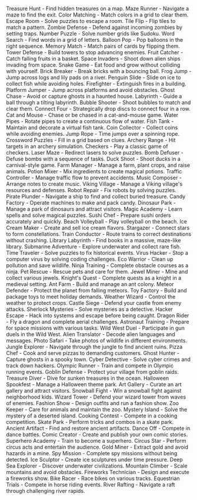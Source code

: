 Treasure Hunt - Find hidden treasures on a map.
Maze Runner - Navigate a maze to find the exit.
Color Matching - Match colors in a grid to clear them.
Escape Room - Solve puzzles to escape a room.
Tile Flip - Flip tiles to match a pattern.
Zombie Defense - Defend against incoming zombies by setting traps.
Number Puzzle - Solve number grids like Sudoku.
Word Search - Find words in a grid of letters.
Balloon Pop - Pop balloons in the right sequence.
Memory Match - Match pairs of cards by flipping them.
Tower Defense - Build towers to stop advancing enemies.
Fruit Catcher - Catch falling fruits in a basket.
Space Invaders - Shoot down alien ships invading from space.
Snake Game - Eat food and grow without colliding with yourself.
Brick Breaker - Break bricks with a bouncing ball.
Frog Jump - Jump across logs and lily pads on a river.
Penguin Slide - Slide on ice to collect fish while avoiding holes.
Firefighter - Extinguish fires in a building.
Platform Jumper - Jump across platforms and avoid obstacles.
Ghost Chase - Avoid or capture ghosts in a haunted house.
Labyrinth - Guide a ball through a tilting labyrinth.
Bubble Shooter - Shoot bubbles to match and clear them.
Connect Four - Strategically drop discs to connect four in a row.
Cat and Mouse - Chase or be chased in a cat-and-mouse game.
Water Pipes - Rotate pipes to create a continuous flow of water.
Fish Tank - Maintain and decorate a virtual fish tank.
Coin Collector - Collect coins while avoiding enemies.
Jump Rope - Time jumps over a spinning rope.
Crossword Puzzles - Fill in a grid based on clues.
Archery Range - Hit targets in an archery simulation.
Checkers - Play a classic game of checkers.
Laser Maze - Redirect lasers to solve puzzles.
Bomb Defuser - Defuse bombs with a sequence of tasks.
Duck Shoot - Shoot ducks in a carnival-style game.
Farm Manager - Manage a farm, plant crops, and raise animals.
Potion Mixer - Mix ingredients to create magical potions.
Traffic Controller - Manage traffic flow to prevent accidents.
Music Composer - Arrange notes to create music.
Viking Village - Manage a Viking village's resources and defenses.
Robot Repair - Fix robots by solving puzzles.
Pirate Plunder - Navigate a ship to find and collect buried treasure.
Candy Factory - Operate machines to make and pack candy.
Dinosaur Park - Manage a park of dinosaurs and attract visitors.
Magic Academy - Learn spells and solve magical puzzles.
Sushi Chef - Prepare sushi orders accurately and quickly.
Beach Volleyball - Play volleyball on the beach.
Ice Cream Maker - Create and sell ice cream flavors.
Stargazer - Connect stars to form constellations.
Train Conductor - Route trains to correct destinations without crashing.
Library Labyrinth - Find books in a massive, maze-like library.
Submarine Adventure - Explore underwater and collect rare fish.
Time Traveler - Solve puzzles to fix historical events.
Virus Hacker - Stop a computer virus by solving coding challenges.
Eco Warrior - Clean up pollution and save wildlife.
Ninja Training - Complete obstacle courses as a ninja.
Pet Rescue - Rescue pets and care for them.
Jewel Miner - Mine and collect various jewels.
Knight's Quest - Complete quests as a knight in a medieval setting.
Ant Farm - Build and manage an ant colony.
Meteor Defender - Protect the planet from falling meteors.
Toy Factory - Build and package toys to meet holiday demands.
Weather Wizard - Control the weather to protect crops.
Castle Siege - Defend your castle from enemy attacks.
Sherlock Mysteries - Solve mysteries as a detective.
Hacker Escape - Hack into systems and escape before being caught.
Dragon Rider - Fly a dragon and complete aerial challenges.
Astronaut Training - Prepare for space missions with various tasks.
Wild West Duel - Participate in gun duels in the Wild West.
Alien Translator - Decode alien languages and messages.
Photo Safari - Take photos of wildlife in different environments.
Jungle Explorer - Navigate through the jungle to find ancient ruins.
Pizza Chef - Cook and serve pizzas to demanding customers.
Ghost Hunter - Capture ghosts in a spooky town.
Cyber Detective - Solve cyber crimes and track down hackers.
Olympic Runner - Train and compete in Olympic running events.
Goblin Defense - Protect your village from goblin raids.
Treasure Diver - Dive for sunken treasures in the ocean.
Halloween Spookfest - Manage a Halloween theme park.
Art Gallery - Curate an art gallery and attract visitors.
Snowball Fight - Win a snowball fight against neighborhood kids.
Wizard Tower - Defend your wizard tower from waves of enemies.
Fashion Show - Design outfits and run a fashion show.
Zoo Keeper - Care for animals and maintain the zoo.
Mystery Island - Solve the mystery of a deserted island.
Cooking Contest - Compete in a cooking competition.
Skate Park - Perform tricks and combos in a skate park.
Ancient Artifact - Find and restore ancient artifacts.
Dance Off - Compete in dance battles.
Comic Creator - Create and publish your own comic stories.
Superhero Academy - Train to become a superhero.
Circus Star - Perform circus acts and entertain the audience.
Gold Miner - Extract gold and avoid hazards in a mine.
Spy Mission - Complete spy missions without being detected.
Ice Sculptor - Create ice sculptures under time pressure.
Deep Sea Explorer - Discover underwater civilizations.
Mountain Climber - Scale mountains and avoid obstacles.
Fireworks Technician - Design and execute a fireworks show.
Bike Racer - Race bikes on various tracks.
Equestrian Trials - Compete in horse riding events.
River Rafting - Navigate a raft through challenging river rapids.

